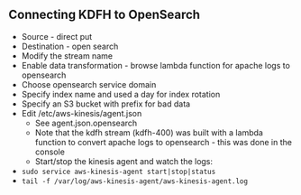 ## Connecting KDFH to OpenSearch
- Source - direct put
- Destination - open search
- Modify the stream name
- Enable data transformation - browse lambda function for apache logs to opensearch
- Choose opensearch service domain
- Specify index name and used a day for index rotation
- Specify an S3 bucket with prefix for bad data
- Edit /etc/aws-kinesis/agent.json
  - See agent.json.opensearch
  - Note that the kdfh stream (kdfh-400) was built with a lambda function to convert apache logs to opensearch - this was done in the console
  - Start/stop the kinesis agent and watch the logs:
- ```sudo service aws-kinesis-agent start|stop|status```
- ```tail -f /var/log/aws-kinesis-agent/aws-kinesis-agent.log```

